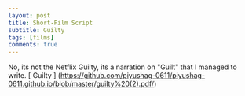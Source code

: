 ```yaml
---
layout: post
title: Short-Film Script
subtitle: Guilty
tags: [films]
comments: true
---
```


No, its not the Netflix Guilty, its a narration on "Guilt" that I managed to write.
[ Guilty ] (https://github.com/piyushag-0611/piyushag-0611.github.io/blob/master/guilty%20(2).pdf/)

